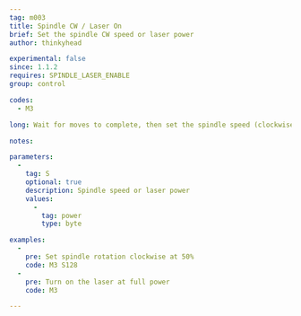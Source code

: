 ```yaml
---
tag: m003
title: Spindle CW / Laser On
brief: Set the spindle CW speed or laser power
author: thinkyhead

experimental: false
since: 1.1.2
requires: SPINDLE_LASER_ENABLE
group: control

codes:
  - M3

long: Wait for moves to complete, then set the spindle speed (clockwise) or laser power.

notes:

parameters:
  -
    tag: S
    optional: true
    description: Spindle speed or laser power
    values:
      -
        tag: power
        type: byte

examples:
  -
    pre: Set spindle rotation clockwise at 50%
    code: M3 S128
  -
    pre: Turn on the laser at full power
    code: M3

---
```

